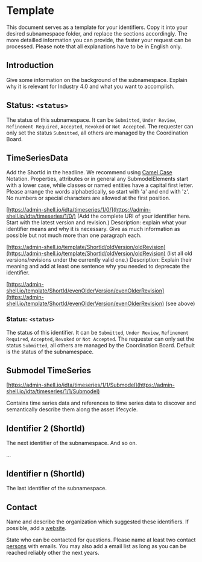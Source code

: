 # Template

This document serves as a template for your identifiers. Copy it into your desired subnamespace folder, and replace the sections accordingly. The more detailled information you can provide, the faster your request can be processed. Please note that all explanations have to be in English only.

## Introduction

Give some information on the background of the subnamespace. Explain why it is relevant for Industry 4.0 and what you want to accomplish.

## Status: `<status>`
The status of this subnamespace. It can be `Submitted`, `Under Review`, `Refinement Required`, `Accepted`, `Revoked` or `Not Accepted`. The requester can only set the status `Submitted`, all others are managed by the Coordination Board.



## TimeSeriesData

Add the ShortId in the headline. We recommend using [Camel Case](https://en.wikipedia.org/wiki/Camel_case) Notation. Properties, attributes or in general any SubmodelElements start with a lower case, while classes or named entities have a capital first letter. Please arrange the words alphabetically, so start with 'a' and end with 'z'. No numbers or special characters are allowed at the first position.

[https://admin-shell.io/idta/timeseries/1/0/](https://admin-shell.io/idta/timeseries/1/0/) (Add the complete URI of your identifier here. Start with the latest version and revision.) Description: explain what your identifier means and why it is necessary. Give as much information as possible but not much more than one paragraph each.


[https://admin-shell.io/template/ShortId/oldVersion/oldRevision](https://admin-shell.io/template/ShortId/oldVersion/oldRevision) (list all old versions/revisions under the currently valid one.) Description: Explain their meaning and add at least one sentence why you needed to deprecate the identifier.

[https://admin-shell.io/template/ShortId/evenOlderVersion/evenOlderRevision](https://admin-shell.io/template/ShortId/evenOlderVersion/evenOlderRevision) (see above)

### Status: `<status>`
The status of this identifier. It can be `Submitted`, `Under Review`, `Refinement Required`, `Accepted`, `Revoked` or `Not Accepted`. The requester can only set the status `Submitted`, all others are managed by the Coordination Board. Default is the status of the subnamespace.


## Submodel TimeSeries

[https://admin-shell.io/idta/timeseries/1/1/Submodel](https://admin-shell.io/idta/timeseries/1/1/Submodel)

Contains time series data and references to time series data to discover and semantically describe them along the asset lifecycle.


## Identifier 2 (ShortId)

The next identifier of the subnamespace. And so on.

...

## Identifier n (ShortId)

The last identifier of the subnamespace.


## Contact

Name and describe the organization which suggested these identifiers. If possible, add a [website](https://example.org/).

State who can be contacted for questions. Please name at least two contact [persons](mailto:contact@example.org) with emails. You may also add a email list as long as you can be reached reliably other the next years.
